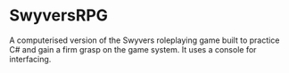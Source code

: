 # SwyversRPG
A computerised version of the Swyvers roleplaying game built to practice C# and gain a firm grasp on the game system. It uses a console for interfacing.